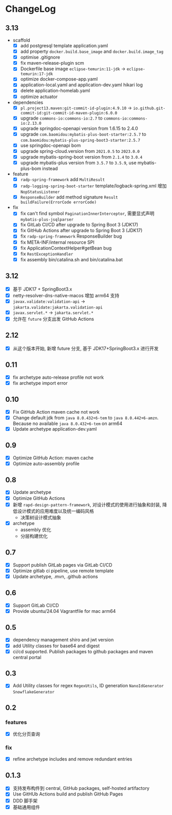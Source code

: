 # ChangeLog

## 3.13

- scaffold
  - [x] add postgresql template application.yaml
  - [x] add property `docker.build.base_image` and `docker.build.image_tag`
  - [X] optimise .gitignore
  - [x] fix maven-release-plugin scm
  - [x] Dockerfile base image `eclipse-temurin:11-jdk` -> `eclipse-temurin:17-jdk`
  - [x] optimize docker-compose-app.yaml
  - [x] application-local.yaml and application-dev.yaml hikari log 
  - [x] delete application-homelab.yaml
  - [x] optimize actuator
- dependencies
  - [x] `pl.project13.maven:git-commit-id-plugin:4.9.10` -> `io.github.git-commit-id:git-commit-id-maven-plugin:6.0.0`
  - [x] upgrade `commons-io:commons-io:2.7` to `commons-io:commons-io:2.13.0`
  - [x] upgrade springdoc-openapi version from 1.6.15 to 2.4.0
  - [x] upgrade `com.baomidou:mybatis-plus-boot-starter:2.5.7` to `com.baomidou:mybatis-plus-spring-boot3-starter:2.5.7`
  - [x] use springdoc-openapi bom
  - [x] upgrade spring-cloud.version from `2021.0.5` to `2023.0.0`
  - [x] upgrade mybatis-spring-boot version from `2.1.4` to `3.0.4`
  - [x] upgrade mybatis-plus version from `3.5.7` to `3.5.9`, use mybatis-plus-bom instead
- feature
  - [x] `radp-spring-framework` add `MultiResult`
  - [x] `radp-logging-spring-boot-starter` template/logback-spring.xml 增加 `NopStatusListener`
  - [x] `ResponseBuilder` add method signature `Result buildFailure(ErrorCode errorCode)`
- fix
  - [x] fix can't find symbol `PaginationInnerInterceptor`, 需要显式声明 `mybatis-plus-jsqlparser`
  - [x] fix GitLab CI/CD after upgrade to Spring Boot 3 (JDK17)
  - [x] fix GitHub Actions after upgrade to Spring Boot 3 (JDK17)
  - [x] fix `radp-spring-framework` ResponseBuilder bug
  - [x] fix META-INF/internal resource SPI
  - [x] fix ApplicationContextHelper#getBean bug
  - [x] fix `RestExceptionHandler`
  - [x] fix assembly bin/catalina.sh and bin/catalina.bat

## 3.12

- [x] 基于 JDK17 + SpringBoot3.x
- [x] netty-resolver-dns-native-macos 增加 arm64 支持
- [x] `javax.validate:validation-api` -> `jakarta.validate:jakarta.validation-api`
- [x] `javax.servlet.*` -> `jakarta.servlet.*`
- [x] 允许在 `future` 分支出发 GitHub Actions

## 2.12

- [x] 从这个版本开始, 新增 future 分支, 基于 JDK17+SpringBoot3.x 进行开发

## 0.11

- [x] fix archetype auto-release profile not work
- [x] fix archetype import error

## 0.10

- [x] Fix GitHub Action maven cache not work
- [x] Change default jdk from `java 8.0.432+6-tem` to `java 8.0.442+6-amzn`. Because no available `java 8.0.432+6-tem`
  on arm64
- [x] Update archetype application-dev.yaml

## 0.9

- [x] Optimize GitHub Action: maven cache
- [x] Optimize auto-assembly profile

## 0.8

- [x] Update archetype
- [x] Optimize GitHub Actions
- [x] 新增 `rapd-design-pattern-framework`, 对设计模式的使用进行抽象和封装, 降低设计模式的应用难度以及统一编码风格
    - 决策树设计模式抽象
- [x] archetype
    - assembly 优化
    - 分层构建优化

## 0.7

- [x] Support publish GitLab pages via GitLab CI/CD
- [x] Optimize gitlab ci pipeline, use remote template
- [x] Update archetype, .mvn, .github actions

## 0.6

- [x] Support GitLab CI/CD
- [x] Provide ubuntu/24.04 Vagrantfile for mac arm64

## 0.5

- [x] dependency management shiro and jwt version
- [x] add Utility classes for base64 and digest
- [x] ci/cd supported. Publish packages to github packages and maven central portal

## 0.3

- [x] Add Utility classes for regex `RegexUtils`, ID generation `NanoIdGenerator` `SnowflakeGenerator`

## 0.2

### features

- [x] 优化分页查询

### fix

- [x] refine archetype includes and remove redundant entries

## 0.1.3

- [x] 支持发布构件到 central, GitHub packages, self-hosted artifactory
- [x] Use GitHUb Actions build and publish GitHub Pages
- [x] DDD 脚手架
- [x] 基础通用组件